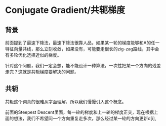# Conjugate Gradient/共轭梯度

## 背景

前面提到了最速下降法，最速下降法很靠人品，如果某一轮的梯度能够和A的任一特征向量共线，那么立刻收敛，如果没有，可能要走很长的zig-zag路线，其中会有多轮优化选择近似的梯度。

针对这个问题，我们一定会想，能不能设计一种算法，一次性把某一个方向的残差走完？这就是共轭梯度要解决的问题。

## 共轭

共轭这个词真的很难从字面理解，所以我们慢慢引入这个概念。

前面的Steepest Descent里面，每一轮的梯度和上一轮的梯度正交，现在根据上面的想法，我们不希望同一个方向重复走多次，那么经过某一轮的方向更新d[i],
